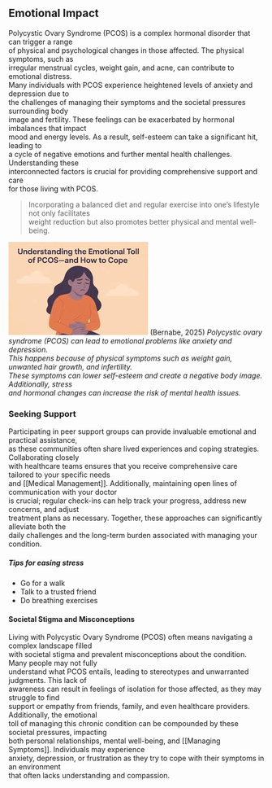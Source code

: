 ## Emotional Impact

Polycystic Ovary Syndrome (PCOS) is a complex hormonal disorder that can trigger a range  
of physical and psychological changes in those affected. The physical symptoms, such as  
irregular menstrual cycles, weight gain, and acne, can contribute to emotional distress.  
Many individuals with PCOS experience heightened levels of anxiety and depression due to  
the challenges of managing their symptoms and the societal pressures surrounding body  
image and fertility. These feelings can be exacerbated by hormonal imbalances that impact  
mood and energy levels. As a result, self-esteem can take a significant hit, leading to  
a cycle of negative emotions and further mental health challenges. Understanding these  
interconnected factors is crucial for providing comprehensive support and care  
for those living with PCOS.


> Incorporating a balanced diet and regular exercise into one’s lifestyle not only facilitates  
weight reduction but also promotes better physical and mental well-being. 


![PCOS Impact](image-4.png)
(Bernabe, 2025)
*Polycystic ovary syndrome (PCOS) can lead to emotional problems like anxiety and depression.  
This happens because of physical symptoms such as weight gain, unwanted hair growth, and infertility.  
These symptoms can lower self-esteem and create a negative body image. Additionally, stress  
and hormonal changes can increase the risk of mental health issues.*

### Seeking Support

Participating in peer support groups can provide invaluable emotional and practical assistance,  
as these communities often share lived experiences and coping strategies. Collaborating closely  
with healthcare teams ensures that you receive comprehensive care tailored to your specific needs  
and [[Medical Management]]. Additionally, maintaining open lines of communication with your doctor  
is crucial; regular check-ins can help track your progress, address new concerns, and adjust  
treatment plans as necessary. Together, these approaches can significantly alleviate both the  
daily challenges and the long-term burden associated with managing your condition.

##### Tips for easing stress
- Go for a walk
- Talk to a trusted friend
- Do breathing exercises

#### Societal Stigma and Misconceptions

Living with Polycystic Ovary Syndrome (PCOS) often means navigating a complex landscape filled  
with societal stigma and prevalent misconceptions about the condition. Many people may not fully  
understand what PCOS entails, leading to stereotypes and unwarranted judgments. This lack of  
awareness can result in feelings of isolation for those affected, as they may struggle to find  
support or empathy from friends, family, and even healthcare providers. Additionally, the emotional  
toll of managing this chronic condition can be compounded by these societal pressures, impacting  
both personal relationships, mental well-being, and [[Managing Symptoms]]. Individuals may experience  
anxiety, depression, or frustration as they try to cope with their symptoms in an environment  
that often lacks understanding and compassion.